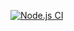 [![Node.js CI](https://github.com/devPixel-J/actions/actions/workflows/node.js.yml/badge.svg)](https://github.com/devPixel-J/actions/actions/workflows/node.js.yml)
